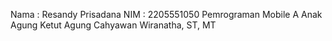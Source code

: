 Nama : Resandy Prisadana
NIM  : 2205551050
Pemrograman Mobile A
Anak Agung Ketut Agung Cahyawan Wiranatha, ST, MT
